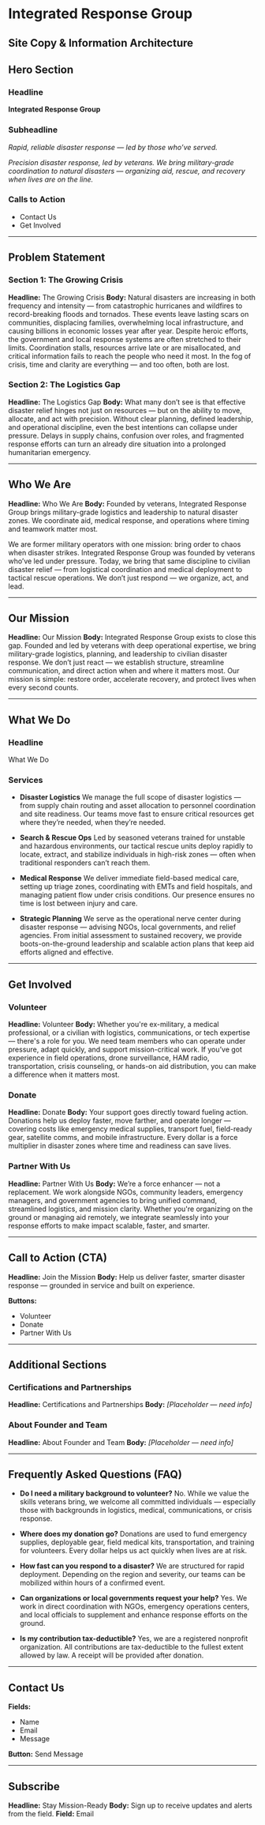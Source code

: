 # Integrated Response Group

## Site Copy & Information Architecture

## Hero Section

### Headline
**Integrated Response Group**

### Subheadline
*Rapid, reliable disaster response — led by those who’ve served.*

*Precision disaster response, led by veterans. We bring military-grade coordination to natural disasters — organizing aid, rescue, and recovery when lives are on the line.*

### Calls to Action
- Contact Us
- Get Involved

---

## Problem Statement

### Section 1: The Growing Crisis
**Headline:** The Growing Crisis
**Body:**
Natural disasters are increasing in both frequency and intensity — from catastrophic hurricanes and wildfires to record-breaking floods and tornados. These events leave lasting scars on communities, displacing families, overwhelming local infrastructure, and causing billions in economic losses year after year. Despite heroic efforts, the government and local response systems are often stretched to their limits. Coordination stalls, resources arrive late or are misallocated, and critical information fails to reach the people who need it most. In the fog of crisis, time and clarity are everything — and too often, both are lost.

### Section 2: The Logistics Gap
**Headline:** The Logistics Gap
**Body:**
What many don’t see is that effective disaster relief hinges not just on resources — but on the ability to move, allocate, and act with precision. Without clear planning, defined leadership, and operational discipline, even the best intentions can collapse under pressure. Delays in supply chains, confusion over roles, and fragmented response efforts can turn an already dire situation into a prolonged humanitarian emergency.

---

## Who We Are

**Headline:** Who We Are
**Body:**
Founded by veterans, Integrated Response Group brings military-grade logistics and leadership to natural disaster zones. We coordinate aid, medical response, and operations where timing and teamwork matter most.

We are former military operators with one mission: bring order to chaos when disaster strikes. Integrated Response Group was founded by veterans who’ve led under pressure. Today, we bring that same discipline to civilian disaster relief — from logistical coordination and medical deployment to tactical rescue operations. We don’t just respond — we organize, act, and lead.

---

## Our Mission

**Headline:** Our Mission
**Body:**
Integrated Response Group exists to close this gap. Founded and led by veterans with deep operational expertise, we bring military-grade logistics, planning, and leadership to civilian disaster response. We don’t just react — we establish structure, streamline communication, and direct action when and where it matters most. Our mission is simple: restore order, accelerate recovery, and protect lives when every second counts.

---

## What We Do

### Headline
What We Do

### Services
- **Disaster Logistics**
  We manage the full scope of disaster logistics — from supply chain routing and asset allocation to personnel coordination and site readiness. Our teams move fast to ensure critical resources get where they’re needed, when they’re needed.

- **Search & Rescue Ops**
  Led by seasoned veterans trained for unstable and hazardous environments, our tactical rescue units deploy rapidly to locate, extract, and stabilize individuals in high-risk zones — often when traditional responders can’t reach them.

- **Medical Response**
  We deliver immediate field-based medical care, setting up triage zones, coordinating with EMTs and field hospitals, and managing patient flow under crisis conditions. Our presence ensures no time is lost between injury and care.

- **Strategic Planning**
  We serve as the operational nerve center during disaster response — advising NGOs, local governments, and relief agencies. From initial assessment to sustained recovery, we provide boots-on-the-ground leadership and scalable action plans that keep aid efforts aligned and effective.

---

## Get Involved

### Volunteer
**Headline:** Volunteer
**Body:**
Whether you're ex-military, a medical professional, or a civilian with logistics, communications, or tech expertise — there's a role for you. We need team members who can operate under pressure, adapt quickly, and support mission-critical work. If you’ve got experience in field operations, drone surveillance, HAM radio, transportation, crisis counseling, or hands-on aid distribution, you can make a difference when it matters most.

### Donate
**Headline:** Donate
**Body:**
Your support goes directly toward fueling action. Donations help us deploy faster, move farther, and operate longer — covering costs like emergency medical supplies, transport fuel, field-ready gear, satellite comms, and mobile infrastructure. Every dollar is a force multiplier in disaster zones where time and readiness can save lives.

### Partner With Us
**Headline:** Partner With Us
**Body:**
We’re a force enhancer — not a replacement. We work alongside NGOs, community leaders, emergency managers, and government agencies to bring unified command, streamlined logistics, and mission clarity. Whether you're organizing on the ground or managing aid remotely, we integrate seamlessly into your response efforts to make impact scalable, faster, and smarter.

---

## Call to Action (CTA)

**Headline:** Join the Mission
**Body:**
Help us deliver faster, smarter disaster response — grounded in service and built on experience.

**Buttons:**
- Volunteer
- Donate
- Partner With Us

---

## Additional Sections

### Certifications and Partnerships
**Headline:** Certifications and Partnerships
**Body:** _[Placeholder — need info]_

### About Founder and Team
**Headline:** About Founder and Team
**Body:** _[Placeholder — need info]_

---

## Frequently Asked Questions (FAQ)

- **Do I need a military background to volunteer?**
  No. While we value the skills veterans bring, we welcome all committed individuals — especially those with backgrounds in logistics, medical, communications, or crisis response.

- **Where does my donation go?**
  Donations are used to fund emergency supplies, deployable gear, field medical kits, transportation, and training for volunteers. Every dollar helps us act quickly when lives are at risk.

- **How fast can you respond to a disaster?**
  We are structured for rapid deployment. Depending on the region and severity, our teams can be mobilized within hours of a confirmed event.

- **Can organizations or local governments request your help?**
  Yes. We work in direct coordination with NGOs, emergency operations centers, and local officials to supplement and enhance response efforts on the ground.

- **Is my contribution tax-deductible?**
  Yes, we are a registered nonprofit organization. All contributions are tax-deductible to the fullest extent allowed by law. A receipt will be provided after donation.

---

## Contact Us

**Fields:**
- Name
- Email
- Message

**Button:** Send Message

---

## Subscribe

**Headline:** Stay Mission-Ready
**Body:** Sign up to receive updates and alerts from the field.
**Field:** Email